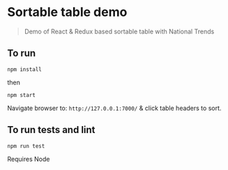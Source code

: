 # Sortable table demo

> Demo of React & Redux based sortable table with National Trends

## To run

```npm install```

then

```npm start```

Navigate browser to: ```http://127.0.0.1:7000/``` & click table headers to sort.

## To run tests and lint

```npm run test```

Requires Node
